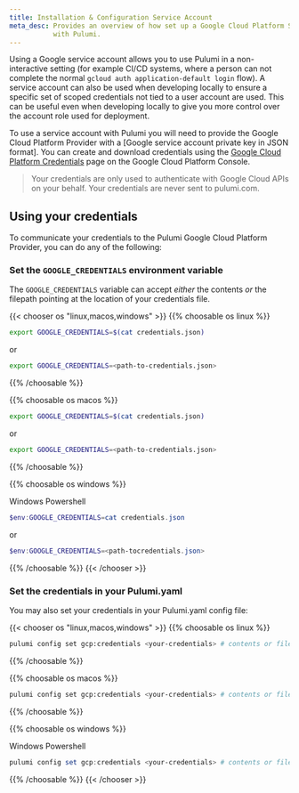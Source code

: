 ```yaml
---
title: Installation & Configuration Service Account
meta_desc: Provides an overview of how set up a Google Cloud Platform Service Account
           with Pulumi.
---
```


[Google Cloud Platform Credentials]: https://console.cloud.google.com/apis/credentials
[Google service account private key]: https://cloud.google.com/iam/docs/creating-managing-service-account-keys

Using a Google service account allows you to use Pulumi in a non-interactive setting (for example CI/CD systems, where a person can not complete the normal `gcloud auth application-default login` flow). A service account can also be used when developing locally to ensure a specific set of scoped credentials not tied to a user account are used. This can be useful even when developing locally to give you more control over the account role used for deployment.

To use a service account with Pulumi you will need to provide the Google Cloud Platform Provider with a [Google service account private key in JSON format].
You can create and download credentials using the [Google Cloud Platform Credentials] page on the Google Cloud Platform Console.

> Your credentials are only used to authenticate with Google Cloud APIs on your behalf. Your credentials are never sent to pulumi.com.

## Using your credentials

To communicate your credentials to the Pulumi Google Cloud Platform Provider,
you can do any of the following:

### Set the `GOOGLE_CREDENTIALS` environment variable

The `GOOGLE_CREDENTIALS` variable can accept _either_ the contents _or_ the filepath pointing at the location of your credentials file.

{{< chooser os "linux,macos,windows" >}}
{{% choosable os linux %}}

```bash
export GOOGLE_CREDENTIALS=$(cat credentials.json)
```

or

```bash
export GOOGLE_CREDENTIALS=<path-to-credentials.json>
```

{{% /choosable %}}

{{% choosable os macos %}}

```bash
export GOOGLE_CREDENTIALS=$(cat credentials.json)
```

or

```bash
export GOOGLE_CREDENTIALS=<path-to-credentials.json>
```

{{% /choosable %}}

{{% choosable os windows %}}

Windows Powershell

```powershell
$env:GOOGLE_CREDENTIALS=cat credentials.json
```

or

```powershell
$env:GOOGLE_CREDENTIALS=<path-tocredentials.json>
```

{{% /choosable %}}
{{< /chooser >}}

### Set the credentials in your Pulumi.yaml

You may also set your credentials in your Pulumi.yaml config file:

{{< chooser os "linux,macos,windows" >}}
{{% choosable os linux %}}

```bash
pulumi config set gcp:credentials <your-credentials> # contents or filepath
```

{{% /choosable %}}

{{% choosable os macos %}}

```bash
pulumi config set gcp:credentials <your-credentials> # contents or filepath
```

{{% /choosable %}}

{{% choosable os windows %}}

Windows Powershell

```powershell
pulumi config set gcp:credentials <your-credentials> # contents or filepath
```

{{% /choosable %}}
{{< /chooser >}}
